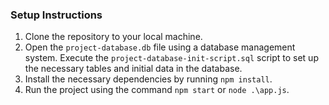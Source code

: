 
### Setup Instructions
1. Clone the repository to your local machine.
2. Open the `project-database.db` file using a database management system. Execute the `project-database-init-script.sql` script to set up the necessary tables and initial data in the database. 
3. Install the necessary dependencies by running `npm install`.
4. Run the project using the command `npm start` or `node .\app.js`.
